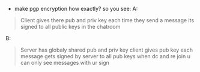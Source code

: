 - make pgp encryption
how exactly? so you see:
A:
> Client gives there pub and priv key
> each time they send a message its signed to all public keys in the chatroom

B:
> Server has globaly shared pub and priv key
> client gives pub key
> each message gets signed by server to all pub keys
> when dc and re join u can only see messages with ur sign
